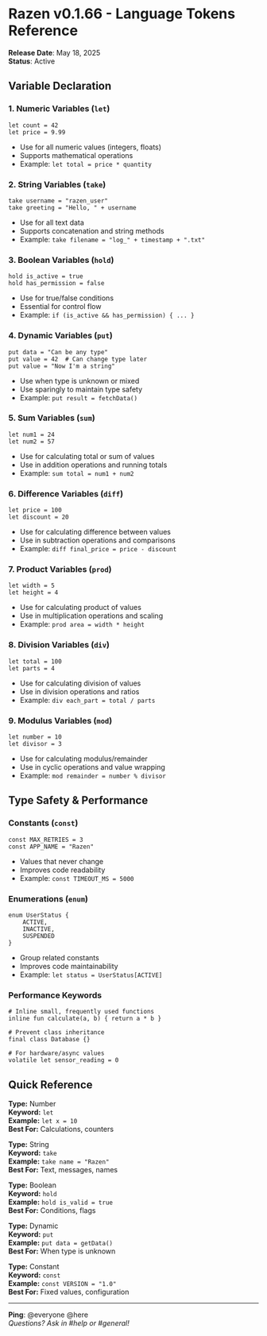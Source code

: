 # Razen v0.1.66 - Language Tokens Reference

**Release Date**: May 18, 2025  
**Status**: Active  

## Variable Declaration

### 1. Numeric Variables (`let`)
```razen
let count = 42
let price = 9.99
```
- Use for all numeric values (integers, floats)
- Supports mathematical operations
- Example: `let total = price * quantity`

### 2. String Variables (`take`)
```razen
take username = "razen_user"
take greeting = "Hello, " + username
```
- Use for all text data
- Supports concatenation and string methods
- Example: `take filename = "log_" + timestamp + ".txt"`

### 3. Boolean Variables (`hold`)
```razen
hold is_active = true
hold has_permission = false
```
- Use for true/false conditions
- Essential for control flow
- Example: `if (is_active && has_permission) { ... }`

### 4. Dynamic Variables (`put`)
```razen
put data = "Can be any type"
put value = 42  # Can change type later
put value = "Now I'm a string"
```
- Use when type is unknown or mixed
- Use sparingly to maintain type safety
- Example: `put result = fetchData()`

### 5. Sum Variables (`sum`)
```razen
let num1 = 24
let num2 = 57
```
- Use for calculating total or sum of values
- Use in addition operations and running totals
- Example: `sum total = num1 + num2`

### 6. Difference Variables (`diff`)
```razen
let price = 100
let discount = 20
```
- Use for calculating difference between values
- Use in subtraction operations and comparisons
- Example: `diff final_price = price - discount`

### 7. Product Variables (`prod`)
```razen
let width = 5
let height = 4
```
- Use for calculating product of values
- Use in multiplication operations and scaling
- Example: `prod area = width * height`

### 8. Division Variables (`div`)
```razen
let total = 100
let parts = 4
```
- Use for calculating division of values
- Use in division operations and ratios
- Example: `div each_part = total / parts`

### 9. Modulus Variables (`mod`)
```razen
let number = 10
let divisor = 3
```
- Use for calculating modulus/remainder
- Use in cyclic operations and value wrapping
- Example: `mod remainder = number % divisor`


## Type Safety & Performance

### Constants (`const`)
```razen
const MAX_RETRIES = 3
const APP_NAME = "Razen"
```
- Values that never change
- Improves code readability
- Example: `const TIMEOUT_MS = 5000`

### Enumerations (`enum`)
```razen
enum UserStatus {
    ACTIVE,
    INACTIVE,
    SUSPENDED
}
```
- Group related constants
- Improves code maintainability
- Example: `let status = UserStatus[ACTIVE]`

### Performance Keywords
```razen
# Inline small, frequently used functions
inline fun calculate(a, b) { return a * b }

# Prevent class inheritance
final class Database {}

# For hardware/async values
volatile let sensor_reading = 0
```

## Quick Reference

**Type:** Number  
**Keyword:** `let`  
**Example:** `let x = 10`  
**Best For:** Calculations, counters

**Type:** String  
**Keyword:** `take`  
**Example:** `take name = "Razen"`  
**Best For:** Text, messages, names

**Type:** Boolean  
**Keyword:** `hold`  
**Example:** `hold is_valid = true`  
**Best For:** Conditions, flags

**Type:** Dynamic  
**Keyword:** `put`  
**Example:** `put data = getData()`  
**Best For:** When type is unknown

**Type:** Constant  
**Keyword:** `const`  
**Example:** `const VERSION = "1.0"`  
**Best For:** Fixed values, configuration

---
**Ping**: @everyone @here  
*Questions? Ask in #help or #general!*
